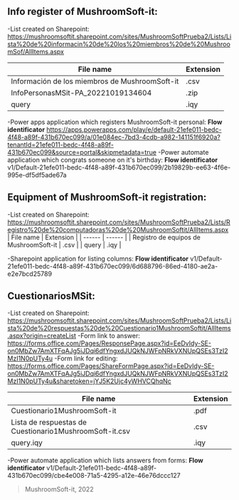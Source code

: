  ## Info register of MushroomSoft-it:

-List created on Sharepoint: 
https://mushroomsoftit.sharepoint.com/sites/MushroomSoftPrueba2/Lists/Lista%20de%20informacin%20de%20los%20miembros%20de%20MushroomSof/AllItems.aspx

| File name | Extension |
| ------ | ------ |
| Información de los miembros de MushroomSoft-it | .csv |
| InfoPersonasMSit-PA_20221019134604 | .zip |
| query | .iqy |

-Power apps application which registers MushroomSoft-it personal:
**Flow identificator** https://apps.powerapps.com/play/e/default-21efe011-bedc-4f48-a89f-431b670ec099/a/01e084ec-7bd3-4cdb-a982-141151f6920a?tenantId=21efe011-bedc-4f48-a89f-431b670ec099&source=portal&skipmetadata=true
-Power automate application which congrats someone on it's birthday:
**Flow identificator** v1/Default-21efe011-bedc-4f48-a89f-431b670ec099/2b19829b-ee63-4f6e-995e-df5df5ade67a 



## Equipment of MushroomSoft-it registration:

-List created on Sharepoint: 
https://mushroomsoftit.sharepoint.com/sites/MushroomSoftPrueba2/Lists/Registro%20de%20computadoras%20de%20MushroomSoftit/AllItems.aspx
| File name | Extension |
| ------ | ------ |
| Registro de equipos de MushroomSoft-it | .csv |
| query | .iqy |

-Sharepoint application for listing columns: 
**Flow identificator** v1/Default-21efe011-bedc-4f48-a89f-431b670ec099/6d688796-86ed-4180-ae2a-e2e7bcd25789

## CuestionariosMSit:

-List created on Sharepoint: 
https://mushroomsoftit.sharepoint.com/sites/MushroomSoftPrueba2/Lists/Lista%20de%20respuestas%20de%20Cuestionario1MushroomSoftit/AllItems.aspx?origin=createList
-Form link to answer: 
https://forms.office.com/Pages/ResponsePage.aspx?id=EeDvIdy-SE-on0MbZw7AmXTFqAJg5iJDqi6dfYngxdJUQkNJWFpNRkVXNUpQSEs3TzI2MzI1N0pUTy4u
-Form link for editing: 
https://forms.office.com/Pages/ShareFormPage.aspx?id=EeDvIdy-SE-on0MbZw7AmXTFqAJg5iJDqi6dfYngxdJUQkNJWFpNRkVXNUpQSEs3TzI2MzI1N0pUTy4u&sharetoken=jYJ5K2Ujc4yWHVCQhqNc

| File name | Extension |
| ------ | ------ |
| Cuestionario1MushroomSoft-it | .pdf |
| Lista de respuestas de Cuestionario1MushroomSoft-it.csv | .csv |
| query.iqy | .iqy |

-Power automate application which lists answers from forms: 
**Flow identificator** v1/Default-21efe011-bedc-4f48-a89f-431b670ec099/cbe4e008-71a5-4295-a12e-46e76dccc127

> MushroomSoft-it, 2022